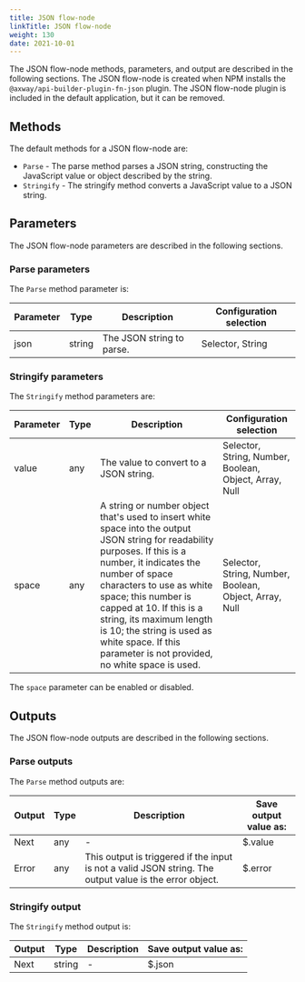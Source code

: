 ```yaml
---
title: JSON flow-node
linkTitle: JSON flow-node
weight: 130
date: 2021-10-01
---
```


The JSON flow-node methods, parameters, and output are described in the following sections. The JSON flow-node is created when NPM installs the `@axway/api-builder-plugin-fn-json` plugin. The JSON flow-node plugin is included in the default application, but it can be removed.

## Methods

The default methods for a JSON flow-node are:

* `Parse` - The parse method parses a JSON string, constructing the JavaScript value or object described by the string.
* `Stringify` - The stringify method converts a JavaScript value to a JSON string.

## Parameters

The JSON flow-node parameters are described in the following sections.

### Parse parameters

The `Parse` method parameter is:

| Parameter | Type | Description | Configuration selection |
| --- | --- | --- | --- |
| json | string | The JSON string to parse. | Selector, String |

### Stringify parameters

The `Stringify` method parameters are:

| Parameter | Type | Description | Configuration selection |
| --- | --- | --- | --- |
| value | any | The value to convert to a JSON string. | Selector, String, Number, Boolean, Object, Array, Null |
| space | any | A string or number object that's used to insert white space into the output JSON string for readability purposes. If this is a number, it indicates the number of space characters to use as white space; this number is capped at 10. If this is a string, its maximum length is 10; the string is used as white space. If this parameter is not provided, no white space is used. | Selector, String, Number, Boolean, Object, Array, Null |

The `space` parameter can be enabled or disabled.

## Outputs

The JSON flow-node outputs are described in the following sections.

### Parse outputs

The `Parse` method outputs are:

| Output | Type | Description | Save output value as: |
| --- | --- | --- | --- |
| Next | any | \- | $.value |
| Error | any | This output is triggered if the input is not a valid JSON string. The output value is the error object. | $.error |

### Stringify output

The `Stringify` method output is:

| Output | Type | Description | Save output value as: |
| --- | --- | --- | --- |
| Next | string | \- | $.json |
